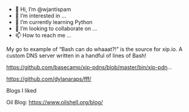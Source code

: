 - 👋 Hi, I’m @wjantispam
- 👀 I’m interested in ...
- 🌱 I’m currently learning Python
- 💞️ I’m looking to collaborate on ...
- 📫 How to reach me ...

<!---
wjantispam/wjantispam is a ✨ special ✨ repository because its `README.md` (this file) appears on your GitHub profile.
You can click the Preview link to take a look at your changes.
--->

My go to example of “Bash can do whaaat?!” is the source for xip.io. A custom DNS server written in a handful of lines of Bash!

https://github.com/basecamp/xip-pdns/blob/master/bin/xip-pdn...

https://github.com/dylanaraps/fff/


Blogs I liked

Oil Blog: https://www.oilshell.org/blog/